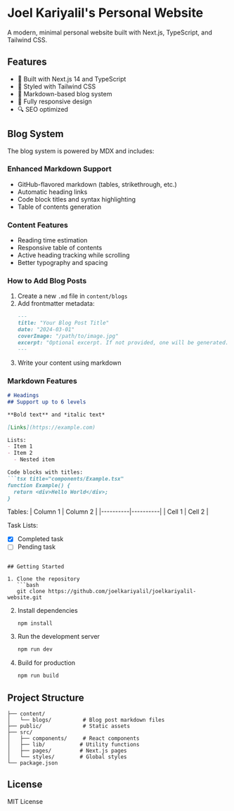 # Joel Kariyalil's Personal Website

A modern, minimal personal website built with Next.js, TypeScript, and Tailwind CSS.

## Features

- 🚀 Built with Next.js 14 and TypeScript
- 🎨 Styled with Tailwind CSS
- 📝 Markdown-based blog system
- 📱 Fully responsive design
- 🔍 SEO optimized

## Blog System

The blog system is powered by MDX and includes:

### Enhanced Markdown Support
- GitHub-flavored markdown (tables, strikethrough, etc.)
- Automatic heading links
- Code block titles and syntax highlighting
- Table of contents generation

### Content Features
- Reading time estimation
- Responsive table of contents
- Active heading tracking while scrolling
- Better typography and spacing

### How to Add Blog Posts

1. Create a new `.md` file in `content/blogs`
2. Add frontmatter metadata:
   ```md
   ---
   title: "Your Blog Post Title"
   date: "2024-03-01"
   coverImage: "/path/to/image.jpg"
   excerpt: "Optional excerpt. If not provided, one will be generated."
   ---
   ```
3. Write your content using markdown

### Markdown Features

```md
# Headings
## Support up to 6 levels

**Bold text** and *italic text*

[Links](https://example.com)

Lists:
- Item 1
- Item 2
  - Nested item

Code blocks with titles:
```tsx title="components/Example.tsx"
function Example() {
  return <div>Hello World</div>;
}
```

Tables:
| Column 1 | Column 2 |
|----------|----------|
| Cell 1   | Cell 2   |

Task Lists:
- [x] Completed task
- [ ] Pending task
```

## Getting Started

1. Clone the repository
   ```bash
   git clone https://github.com/joelkariyalil/joelkariyalil-website.git
   ```

2. Install dependencies
   ```bash
   npm install
   ```

3. Run the development server
   ```bash
   npm run dev
   ```

4. Build for production
   ```bash
   npm run build
   ```

## Project Structure

```
├── content/
│   └── blogs/          # Blog post markdown files
├── public/             # Static assets
├── src/
│   ├── components/     # React components
│   ├── lib/           # Utility functions
│   ├── pages/         # Next.js pages
│   └── styles/        # Global styles
└── package.json
```

## License

MIT License

